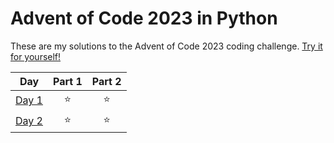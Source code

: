 # Advent of Code 2023 in Python

These are my solutions to the Advent of Code 2023 coding challenge. [Try it for yourself!](https://adventofcode.com/)

| Day | Part 1 | Part 2 |
| :---: | :---: | :---: |
| [Day 1](https://adventofcode.com/2023/day/1) | ⭐ | ⭐ |
| [Day 2](https://adventofcode.com/2023/day/2) | ⭐ | ⭐ |
